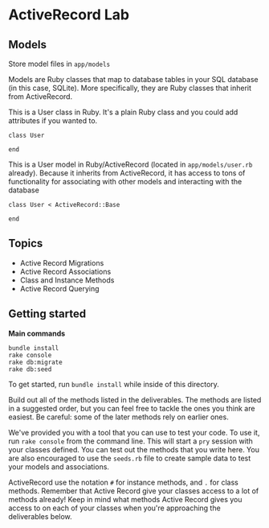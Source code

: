 # ActiveRecord Lab

## Models
Store model files in `app/models`


Models are Ruby classes that map to database tables in your SQL database (in this case, SQLite). More specifically, they are Ruby classes that inherit from ActiveRecord.

This is a User class in Ruby. It's a plain Ruby class and you could add attributes if you wanted to.
```
class User
    
end
```

This is a User model in Ruby/ActiveRecord (located in `app/models/user.rb` already). Because it inherits from ActiveRecord, it has access to tons of functionality for associating with other models and interacting with the database
```
class User < ActiveRecord::Base
    
end
```

## Topics

- Active Record Migrations
- Active Record Associations
- Class and Instance Methods
- Active Record Querying

## Getting started

**Main commands**
```
bundle install
rake console
rake db:migrate
rake db:seed
```

To get started, run `bundle install` while inside of this directory.

Build out all of the methods listed in the deliverables. The methods are listed
in a suggested order, but you can feel free to tackle the ones you think are
easiest. Be careful: some of the later methods rely on earlier ones.

We've provided you with a tool that you can use to test your code. To use it,
run `rake console` from the command line. This will start a `pry` session with
your classes defined. You can test out the methods that you write here. You are
also encouraged to use the `seeds.rb` file to create sample data to test your
models and associations.

ActiveRecord use the notation `#` for instance methods, and `.` for class
methods. Remember that Active Record give your classes access to a lot of methods already! Keep in mind what methods Active Record gives you access to on each of your
classes when you're approaching the deliverables below.
